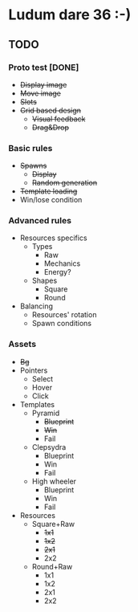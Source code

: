 # Ludum dare 36 :-)

## TODO

### Proto test [DONE]

* ~~Display image~~
* ~~Move image~~
* ~~Slots~~
* ~~Grid based design~~
  * ~~Visual feedback~~
  * ~~Drag&Drop~~

### Basic rules

* ~~Spawns~~
  * ~~Display~~
  * ~~Random generation~~
* ~~Template loading~~
* Win/lose condition

### Advanced rules

* Resources specifics
  * Types
    * Raw
    * Mechanics
    * Energy?
  * Shapes
    * Square
    * Round
* Balancing
  * Resources' rotation
  * Spawn conditions

### Assets

* ~~Bg~~
* Pointers
  * Select
  * Hover
  * Click
* Templates
  * Pyramid
    * ~~Blueprint~~
    * ~~Win~~
    * Fail
  * Clepsydra
    * Blueprint
    * Win
    * Fail
  * High wheeler
    * Blueprint
    * Win
    * Fail
* Resources
  * Square+Raw
    * ~~1x1~~
    * ~~1x2~~
    * ~~2x1~~
    * 2x2
  * Round+Raw
    * 1x1
    * 1x2
    * 2x1
    * 2x2
